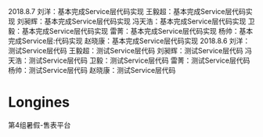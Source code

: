 
2018.8.7
刘洋：基本完成Service层代码实现
王毅超：基本完成Service层代码实现
刘昶辉：基本完成Service层代码实现
冯天浩：基本完成Service层代码实现
卫毅：基本完成Service层代码实现
雷菁：基本完成Service层代码实现
杨帅：基本完成Service层:代码实现
赵晓康：基本完成Service层代码实现
2018.8.6
刘洋：测试Service层代码
王毅超：测试Service层代码
刘昶辉：测试Service层代码
冯天浩：测试Service层代码
卫毅：测试Service层代码
雷菁：测试Service层代码
杨帅：测试Service层代码
赵晓康：测试Service层代码

# Longines
第4组暑假-售表平台
